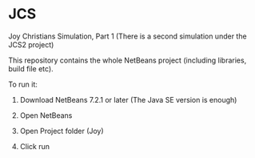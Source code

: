 JCS
===
Joy Christians Simulation, Part 1
(There is a second simulation under the JCS2 project)

This repository contains the whole NetBeans project (including libraries, build file etc).

To run it:

1) Download NetBeans 7.2.1 or later
   (The Java SE version is enough)

2) Open NetBeans

3) Open Project folder (Joy)

4) Click run
